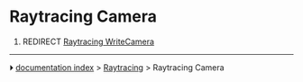 # Raytracing Camera
1.  REDIRECT [Raytracing WriteCamera](Raytracing_WriteCamera.md)



---
⏵ [documentation index](../README.md) > [Raytracing](Raytracing_Workbench.md) > Raytracing Camera
